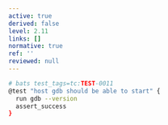 ```yaml
---
active: true
derived: false
level: 2.11
links: []
normative: true
ref: ''
reviewed: null
---
```


``` {.sh #testcase}
# bats test_tags=tc:TEST-0011
@test "host gdb should be able to start" {
  run gdb --version
  assert_success
}
```
